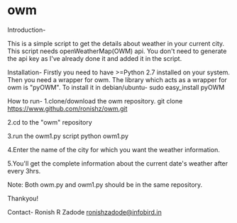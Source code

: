 # owm

Introduction-

This is a simple script to get the details about weather in your current city.
This script needs openWeatherMap(OWM) api.
You don't need to generate the api key as I've already done it and added it in the script.

Installation-
Firstly you need to have >=Python 2.7 installed on your system. Then you need a wrapper for owm.
The library which acts as a wrapper for owm is "pyOWM".
To install it in debian/ubuntu-
sudo easy_install pyOWM

How to run-
1.clone/download the owm repository.
git clone https://www.github.com/ronishz/owm.git

2.cd to the "owm" repository

3.run the owm1.py script
python owm1.py

4.Enter the name of the city for which you want the weather information.

5.You'll get the complete information about the current date's weather after every 3hrs.

Note: Both owm.py and owm1.py should be in the same repository.


Thankyou!

Contact-
Ronish R Zadode
ronishzadode@infobird.in
